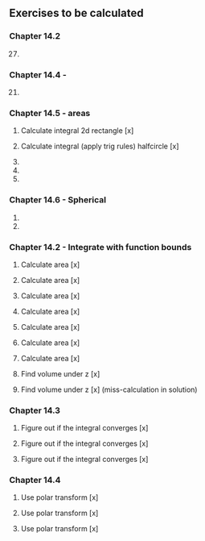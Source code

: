 ## Exercises to be calculated

### Chapter 14.2

27)

### Chapter 14.4 - 

21)

### Chapter 14.5 - areas

1) Calculate integral 2d rectangle [x]

2) Calculate integral (apply trig rules) halfcircle [x]

5) 

8)

11)

### Chapter 14.6 - Spherical

1) 

10)

### Chapter 14.2 - Integrate with function bounds

1) Calculate area [x]

3) Calculate area [x]

5) Calculate area [x]

7) Calculate area [x]

9) Calculate area [x]

10) Calculate area [x]

14) Calculate area [x]

21) Find volume under z [x]
 
23) Find volume under z [x] (miss-calculation in solution)

### Chapter 14.3

1) Figure out if the integral converges [x]

2) Figure out if the integral converges [x]

10) Figure out if the integral converges [x]

### Chapter 14.4

1)  Use polar transform [x]

11)  Use polar transform [x]

19) Use polar transform [x]